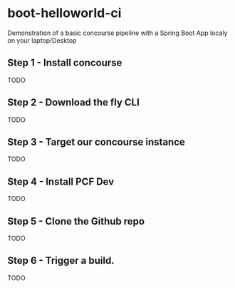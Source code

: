 # boot-helloworld-ci


Demonstration of a basic concourse pipeline with a Spring Boot App localy on your laptop/Desktop


## Step 1 - Install concourse

TODO

## Step 2 - Download the fly CLI

TODO

## Step 3 - Target our concourse instance 

TODO

## Step 4 - Install PCF Dev

TODO

## Step 5 - Clone the Github repo

TODO

## Step 6 - Trigger a build.

TODO



